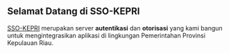 ## Selamat Datang di SSO-KEPRI

[SSO-KEPRI](`https://sso.kepriprov.go.id`) merupakan server **autentikasi** dan **otorisasi** yang kami bangun untuk mengintegrasikan aplikasi di lingkungan Pemerintahan Provinsi Kepulauan Riau.
